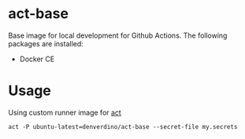 # act-base

Base image for local development for Github Actions. The following packages are installed: 

* Docker CE

# Usage

Using custom runner image for [act](https://github.com/nektos/act)

```
act -P ubuntu-latest=denverdino/act-base --secret-file my.secrets
```
